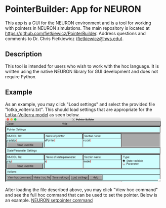 # PointerBuilder: App for NEURON
This app is a GUI for the NEURON environment and is a tool for working with pointers in NEURON simulations. The main repository is located at https://github.com/fietkiewicz/PointerBuilder. Address questions and comments to Dr. Chris Fietkiewicz (fietkiewicz@hws.edu).

## Description
This tool is intended for users who wish to work with the hoc language. It is written using the native NEURON library for GUI development and does not require Python.

## Example
As an example, you may click "Load settings" and select the provided file "lotka_volterra.txt". This should load settings that are appropriate for the [Lotka-Volterra model](https://github.com/fietkiewicz/PointerBuilder/tree/main/Models/1-LotkaVolterra/Neuron) as seen below.
![NEURON PointerBuilder](Example1.png)

After loading the file described above, you may click "View hoc command" and see the full hoc command that can be used to set the pointer. Below is an example.
[NEURON setpointer command](Example2.png)
